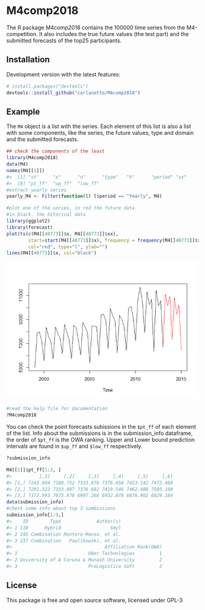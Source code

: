 
<!-- README.md is generated from README.Rmd. Please edit that file -->
M4comp2018
==========

The R package M4comp2018 contains the 100000 time series from the M4-competition. It also includes the true future values (the test part) and the submitted forecasts of the top25 participants.

Installation
------------

Development version with the latest features:

``` r
# install.packages("devtools")
devtools::install_github("carlanetto/M4comp2018")
```

Example
-------

The `M4` object is a list with the series. Each element of this list is also a list with some components, like the series, the future values, type and domain and the submitted forecasts.

``` r
## check the components of the least
library(M4comp2018)
data(M4)
names(M4[[1]])
#>  [1] "st"     "x"      "n"      "type"   "h"      "period" "xx"    
#>  [8] "pt_ff"  "up_ff"  "low_ff"
#extract yearly series
yearly_M4 <- Filter(function(l) l$period == "Yearly", M4)
```

``` r
#plot one of the series, in red the future data
#in black, the hitorical data
library(ggplot2)
library(forecast)
plot(ts(c(M4[[40773]]$x, M4[[40773]]$xx),
        start=start(M4[[40773]]$x), frequency = frequency(M4[[40773]]$x)),
        col="red", type="l", ylab="")
lines(M4[[40773]]$x, col="black")
```

![](README-unnamed-chunk-3-1.png)

``` r
#read the help file for documentation
?M4comp2018
```

You can check the point forecasts subissions in the `$pt_ff` of each element of the list. Info about the submissions is in the submission\_info dataframe, the order of `$pt_ff` is the OWA ranking. Upper and Lower bound prediction intervals are found in `$up_ff` and `$low_ff` respectively.

``` r
?submission_info
```

``` r
M4[[1]]$pt_ff[1:3, ]
#>          [,1]     [,2]     [,3]     [,4]     [,5]     [,6]
#> [1,] 7243.994 7288.752 7333.678 7376.056 7423.142 7472.488
#> [2,] 7291.322 7333.897 7376.682 7419.546 7462.400 7505.190
#> [3,] 7172.993 7075.970 6997.268 6932.078 6876.902 6829.184
data(submission_info)
#check some info about top 3 sumbissions
submission_info[1:3,]
#>    ID        Type             Author(s)
#> 1 118      Hybrid                  Smyl
#> 2 245 Combination Montero-Manso, et al.
#> 3 237 Combination   Pawlikowski, et al.
#>                                  Affiliation Rank(OWA)
#> 1                          Uber Technologies         1
#> 2 University of A Coruna & Monash University         2
#> 3                          ProLogistica Soft         3
```

License
-------

This package is free and open source software, licensed under GPL-3
